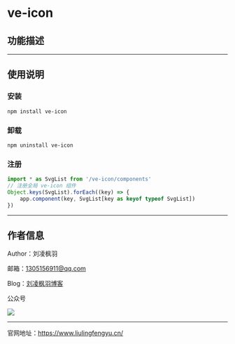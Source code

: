 # ve-icon

## 功能描述

---

## 使用说明

### 安装

```shell
npm install ve-icon
```

### 卸载

```shell
npm uninstall ve-icon
```

### 注册

```ts
import * as SvgList from '/ve-icon/components'
// 注册全局 ve-icon 组件
Object.keys(SvgList).forEach((key) => {
    app.component(key, SvgList[key as keyof typeof SvgList])
})
```

---

## 作者信息

Author：刘凌枫羽

邮箱：1305156911@qq.com

Blog：[刘凌枫羽博客](https://blog.csdn.net/qq_38036909?type=blog)

公众号

[![](https://resource.liulingfengyu.cn/img/公众号二维码.jpg)](https://mp.weixin.qq.com/s?__biz=MzkxNDI2OTM0Nw==&mid=2247483939&idx=1&sn=ee8438a9047d92798765cd502820c67c&chksm=c171b7eff6063ef9a41b34f61ff6ac8c73259917505eb5d9a5b9a17e9ab3653da999e48a98d5#rd)

---

官网地址：https://www.liulingfengyu.cn/
